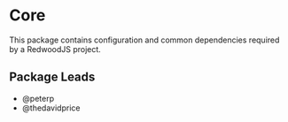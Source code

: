 # Core

This package contains configuration and common dependencies required by a RedwoodJS project.

## Package Leads

- @peterp
- @thedavidprice
